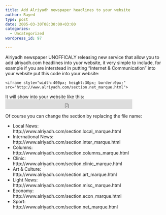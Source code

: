 ```yaml
---
title: Add Alriyadh newspaper headlines to your website
author: Rayed
type: post
date: 2005-03-30T08:30:00+03:00
categories:
  - Uncategorized
wordpress_id: 97

---
```

<div style="clear:both;"></div>
<p>Alriyadh newspaper UNOFFICALY releasing new service that allow you to add alriyadh.com headlines into yuor website, it very simple to include, for example if you are interstead in putting &#8220;Internet &#038; Communication&#8221; into your website put this code into your website:</p>
<p><code>&lt;iframe style="width:400px; height:30px; border:0px;" src="http://www.alriyadh.com/section.net_marque.html"&gt;</code></p>
<p>It will show into your website like this:<br /><iframe width="400" height="30" style="border:0px;" src="http://www.alriyadh.com/section.net_marque.html"></iframe></p>
<p>Of course you can change the section by replacing the file name:</p>
<ul></p>
<li>Local News:<br />http://www.alriyadh.com/section.local_marque.html
<li>International News:<br />http://www.alriyadh.com/section.inter_marque.html
<li>Columns:<br />http://www.alriyadh.com/section.columns_marque.html
<li>Clinic:<br />http://www.alriyadh.com/section.clinic_marque.html
<li>Art &#038; Culture:<br />http://www.alriyadh.com/section.art_marque.html
<li>Light News:<br />http://www.alriyadh.com/section.misc_marque.html
<li>Economy:<br />http://www.alriyadh.com/section.econ_marque.html
<li>Sport:<br />http://www.alriyadh.com/section.net_marque.html</ul>
<div style="clear:both; padding-bottom: 0.25em;"></div>
